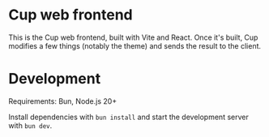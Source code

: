 # Cup web frontend

This is the Cup web frontend, built with Vite and React. Once it's built, Cup modifies a few things (notably the theme) and sends the result to the client.

# Development

Requirements: Bun, Node.js 20+

Install dependencies with `bun install` and start the development server with `bun dev`.
